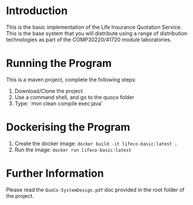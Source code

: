 # Introduction

This is the basic implementation of the Life Insurance Quotation Service. This is the base system that you will distribute using a 
range of distribution technologies as part of the COMP30220/41720 module laboratories.

# Running the Program

This is a maven project, complete the following steps:

1.  Download/Clone the project
2.  Use a command shell, and go to the quoco folder
3.  Type: `mvn clean compile exec:java'

# Dockerising the Program

1. Create the docker image: `docker build -it lifeco-basic:latest .`
2. Run the image: `docker run lifeco-basic:latest`

# Further Information

Please read the `QuoCo-SystemDesign.pdf` doc provided in the root folder of the project.